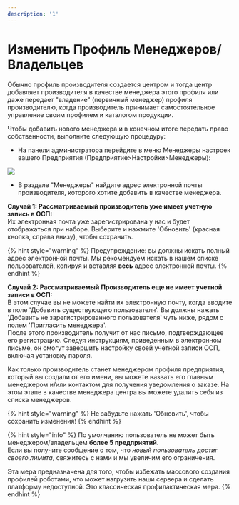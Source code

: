 ```yaml
---
description: '1'
---
```


# Изменить Профиль Менеджеров/Владельцев

Обычно профиль производителя создается центром и тогда центр добавляет производителя в качестве менеджера этого профиля или даже передает "владение" \(первичный менеджер\) профиля производителю, когда производитель принимает самостоятельное управление своим профилем и каталогом продукции.

Чтобы добавить нового менеджера и в конечном итоге передать право собственности, выполните следующую процедуру:

* На панели администратора перейдите в меню Менеджеры настроек вашего Предприятия \(Предприятие&gt;Настройки&gt;Менеджеры\):

![](../../.gitbook/assets/changeowner.jpg)

* В разделе "Менеджеры" найдите адрес электронной почты производителя, которого хотите добавить в качестве менеджера.

**Случай 1: Рассматриваемый производитель уже имеет учетную запись в ОСП:**  
Их электронная почта уже зарегистрирована у нас и будет отображаться при наборе. Выберите и нажмите 'Обновить' \(красная кнопка, справа внизу\), чтобы сохранить.

{% hint style="warning" %}
Предупреждение: вы должны искать полный адрес электронной почты. Мы рекомендуем искать в нашем списке пользователей, копируя и вставляя **весь** адрес электронной почты.
{% endhint %}

**Случай 2: Рассматриваемый Производитель еще не имеет учетной записи в ОСП:**  
В этом случае вы не можете найти их электронную почту, когда вводите в поле 'Добавить существующего пользователя'. Вы должны нажать 'Добавить не зарегистрированного пользователя' чуть ниже, рядом с полем 'Пригласить менеджера'.  
После этого производитель получит от нас письмо, подтверждающее его регистрацию. Следуя инструкциям, приведенным в электронном письме, он смогут завершить настройку своей учетной записи ОСП, включая установку пароля.

Как только производитель станет менеджером профиля предприятия, который вы создали от его имени, вы можете назвать его главным менеджером и/или контактом для получения уведомления о заказе. На этом этапе в качестве менеджера центра вы можете удалить себя из списка менеджеров.

{% hint style="warning" %}
Не забудьте нажать 'Обновить', чтобы сохранить изменения!
{% endhint %}

{% hint style="info" %}
По умолчанию пользователь не может быть менеджером/владельцем **более 5 предприятий**.  
Если вы получите сообщение о том, что _новый пользователь достиг своего лимита_, свяжитесь с нами и мы увеличим его ограничения.

Эта мера предназначена для того, чтобы избежать массового создания профилей роботами, что может нагрузить наши сервера и сделать платформу недоступной. Это классическая профилактическая мера.
{% endhint %}

